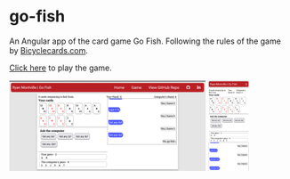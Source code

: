 # go-fish
An Angular app of the card game Go Fish. Following the rules of the game by [Bicyclecards.com](https://bicyclecards.com/how-to-play/go-fish).

[Click here](https://www.ryanmontville.com/go-fish/) to play the game.

<div>
  <img src="https://github.com/RyanMontville/go-fish/blob/main/screenshots/game-screen.png" alt="game screen" title="game screen" style="width: 70%; display: inline-block;"></img>
  <img src="https://github.com/RyanMontville/go-fish/blob/main/screenshots/mobile.png" alt="the game on mobile" title="the game on mobile" style="width: 15%; display: inline-block;"></img>
</div>
